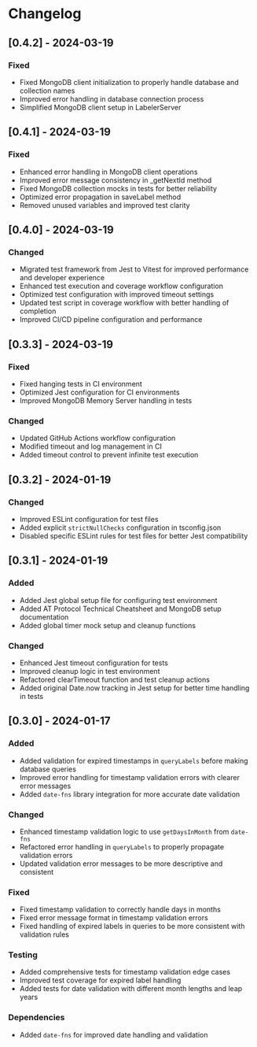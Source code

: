 # Changelog

## [0.4.2] - 2024-03-19

### Fixed

- Fixed MongoDB client initialization to properly handle database and collection names
- Improved error handling in database connection process
- Simplified MongoDB client setup in LabelerServer

## [0.4.1] - 2024-03-19

### Fixed

- Enhanced error handling in MongoDB client operations
- Improved error message consistency in _getNextId method
- Fixed MongoDB collection mocks in tests for better reliability
- Optimized error propagation in saveLabel method
- Removed unused variables and improved test clarity

## [0.4.0] - 2024-03-19

### Changed

- Migrated test framework from Jest to Vitest for improved performance and developer experience
- Enhanced test execution and coverage workflow configuration
- Optimized test configuration with improved timeout settings
- Updated test script in coverage workflow with better handling of completion
- Improved CI/CD pipeline configuration and performance

## [0.3.3] - 2024-03-19

### Fixed

- Fixed hanging tests in CI environment
- Optimized Jest configuration for CI environments
- Improved MongoDB Memory Server handling in tests

### Changed

- Updated GitHub Actions workflow configuration
- Modified timeout and log management in CI
- Added timeout control to prevent infinite test execution


## [0.3.2] - 2024-01-19

### Changed

- Improved ESLint configuration for test files
- Added explicit `strictNullChecks` configuration in tsconfig.json
- Disabled specific ESLint rules for test files for better Jest compatibility

## [0.3.1] - 2024-01-19

### Added

- Added Jest global setup file for configuring test environment
- Added AT Protocol Technical Cheatsheet and MongoDB setup documentation
- Added global timer mock setup and cleanup functions

### Changed

- Enhanced Jest timeout configuration for tests
- Improved cleanup logic in test environment
- Refactored clearTimeout function and test cleanup actions
- Added original Date.now tracking in Jest setup for better time handling in tests

## [0.3.0] - 2024-01-17

### Added

- Added validation for expired timestamps in `queryLabels` before making database queries
- Improved error handling for timestamp validation errors with clearer error messages
- Added `date-fns` library integration for more accurate date validation

### Changed

- Enhanced timestamp validation logic to use `getDaysInMonth` from `date-fns`
- Refactored error handling in `queryLabels` to properly propagate validation errors
- Updated validation error messages to be more descriptive and consistent

### Fixed

- Fixed timestamp validation to correctly handle days in months
- Fixed error message format in timestamp validation errors
- Fixed handling of expired labels in queries to be more consistent with validation rules

### Testing

- Added comprehensive tests for timestamp validation edge cases
- Improved test coverage for expired label handling
- Added tests for date validation with different month lengths and leap years

### Dependencies

- Added `date-fns` for improved date handling and validation
